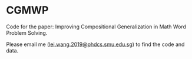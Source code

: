 # CGMWP

Code for the paper: Improving Compositional Generalization in Math Word Problem Solving.

Please email me (lei.wang.2019@phdcs.smu.edu.sg) to find the code and data.
